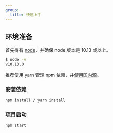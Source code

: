 ```yaml
---
group:
  title: 快速上手
---
```


## 环境准备

首先得有 [node](https://nodejs.org/en/)，并确保 node 版本是 10.13 或以上。

```bash
$ node -v
v10.13.0
```

推荐使用 yarn 管理 npm 依赖，并[使用国内源](https://github.com/yiminghe/tyarn)。

### 安装依赖

```bash
npm install / yarn install
```

### 项目启动

```bash
npm start
```

